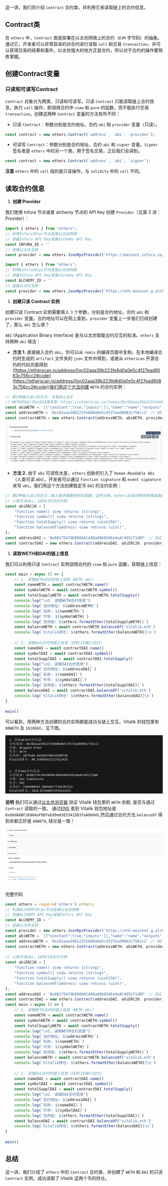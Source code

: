 
这一讲，我们将介绍 `Contract` 合约类，并利用它来读取链上的合约信息。

## **Contract类**

在 `ethers` 中，`Contract` 类是部署在以太坊网络上的合约（`EVM` 字节码）的抽象。通过它，开发者可以非常容易的对合约进行读取 `call` 和交易 `transaction`，并可以获得交易的结果和事件。以太坊强大的地方正是合约，所以对于合约的操作要熟练掌握。

## **创建****Contract****变量**

### **只读和可读写Contract**

`Contract` 对象分为两类，只读和可读写。只读 `Contract` 只能读取链上合约信息，执行 `call` 操作，即调用合约中 `view` 和 `pure` 的函数，而不能执行交易 `transaction`。创建这两种 `Contract` 变量的方法有所不同：

- 只读 `Contract`：参数分别是合约地址，合约 `abi` 和 `provider` 变量（只读）。

```javascript
const contract = new ethers.Contract(`address`, `abi`, `provider`);
```

- 可读写 `Contract`：参数分别是合约地址，合约 `abi` 和 `signer` 变量。`Signer` 签名者是 `ethers` 中的另一个类，用于签名交易，之后我们会讲到。

```javascript
const contract = new ethers.Contract(`address`, `abi`, `signer`);
```

**注意** `ethers` 中的 `call` 指的是只读操作，与 `solidity` 中的 `call` 不同。

## **读取合约信息**

1. **创建 Provider**

我们使用 Infura 节点或者 alchemy 节点的 API Key 创建 `Provider`（见第 2 讲：Provider）：

```javascript
import { ethers } from "ethers";
// 利用Infura的rpc节点连接以太坊网络
// 准备Infura API Key或者alchemy API Key
const INFURA_ID = ''
// 连接以太坊主网
const provider = new ethers.JsonRpcProvider(`https://mainnet.infura.io/v3/${INFURA_ID}`)
```

```javascript
import { ethers } from "ethers";
// 利用Infura的rpc节点连接以太坊网络
// 准备Infura API Key或者alchemy API Key
const ALCHEMY_ID = ''
// 连接以太坊主网
const provider = new ethers.JsonRpcProvider(`https://eth-mainnet.g.alchemy.com/v2/${ALCHEMY_ID}`)
```

1. **创建只读 Contract 实例**

创建只读 Contract 实例需要填入 `3` 个参数，分别是合约地址，合约 `abi` 和 `provider` 变量。合约地址可以在网上查到，`provider` 变量上一步我们已经创建了，那么 `abi` 怎么填？

`ABI` (Application Binary Interface) 是与以太坊智能合约交互的标准。`ethers` 支持两种 `abi` 填法：

- **方法 1.** 直接输入合约 `abi`。你可以从 `remix` 的编译页面中复制，在本地编译合约时生成的 `artifact` 文件夹的 `json` 文件中得到，或者从 `etherscan` 开源合约的代码页面得到([https://etherscan.io/address/0xc02aaa39b223fe8d0a0e5c4f27ead9083c756cc2#code](https://etherscan.io/address/0xc02aaa39b223fe8d0a0e5c4f27ead9083c756cc2#code))我们用这个方法创建 `WETH` 的合约实例：

```javascript
// 第1种输入abi的方式: 复制abi全文
// WETH的abi可以在这里复制：https://etherscan.io/token/0xc02aaa39b223fe8d0a0e5c4f27ead9083c756cc2#code
const abiWETH = '[{"constant":true,"inputs":[],"name":"name","outputs":[{"name":"","type":"string"}],"payable":false,"stateMutability":"view",...太长后面省略...';
const addressWETH = '0xc02aaa39b223fe8d0a0e5c4f27ead9083c756cc2' // WETH Contract
const contractWETH = new ethers.Contract(addressWETH, abiWETH, provider)
```

![](static/LM8rbLES4ofW33x1UpvcZqiWnGc.png)

- **方法 2.** 由于 `abi` 可读性太差，`ethers` 创新的引入了 `Human-Readable Abi`（人类可读 abi）。开发者可以通过 `function signature` 和 `event signature` 来写 `abi`。我们用这个方法创建稳定币 `DAI` 的合约实例：

```javascript
// 第2种输入abi的方式：输入程序需要用到的函数，逗号分隔，ethers会自动帮你转换成相应的abi
// 人类可读abi，以ERC20合约为例
const abiERC20 = [
    "function name() view returns (string)",
    "function symbol() view returns (string)",
    "function totalSupply() view returns (uint256)",
    "function balanceOf(address) view returns (uint)",
];
const addressDAI = '0x6B175474E89094C44Da98b954EedeAC495271d0F' // DAI Contract
const contractDAI = new ethers.Contract(addressDAI, abiERC20, provider)
```

1. **读取****WETH****和****DAI****的链上信息**

我们可以利用只读 `Contract` 实例调用合约的 `view` 和 `pure` 函数，获取链上信息：

```javascript
const main = async () => {
    // 1. 读取WETH合约的链上信息（WETH abi）
    const nameWETH = await contractWETH.name()
    const symbolWETH = await contractWETH.symbol()
    const totalSupplyWETH = await contractWETH.totalSupply()
    console.log("\n1. 读取WETH合约信息")
    console.log(`合约地址: ${addressWETH}`)
    console.log(`名称: ${nameWETH}`)
    console.log(`代号: ${symbolWETH}`)
    console.log(`总供给: ${ethers.formatEther(totalSupplyWETH)}`)
    const balanceWETH = await contractWETH.balanceOf('vitalik.eth')
    console.log(`Vitalik持仓: ${ethers.formatEther(balanceWETH)}\n`)

    // 2. 读取DAI合约的链上信息（IERC20接口合约）
    const nameDAI = await contractDAI.name()
    const symbolDAI = await contractDAI.symbol()
    const totalSupplDAI = await contractDAI.totalSupply()
    console.log("\n2. 读取DAI合约信息")
    console.log(`合约地址: ${addressDAI}`)
    console.log(`名称: ${nameDAI}`)
    console.log(`代号: ${symbolDAI}`)
    console.log(`总供给: ${ethers.formatEther(totalSupplDAI)}`)
    const balanceDAI = await contractDAI.balanceOf('vitalik.eth')
    console.log(`Vitalik持仓: ${ethers.formatEther(balanceDAI)}\n`)
}

main()
```

可以看到，用两种方法创建的合约实例都能成功与链上交互。Vitalik 的钱包里有 `80WETH` 及 `1818DAI`，见下图。

![](static/MtpIbmQhAosvjFx6MfPcLOcVn2f.png)

**说明** 我们可以通过<u>以太坊浏览器</u> 验证 Vitalik 钱包里的 `WETH` 余额, 是否与通过 `Contract` 读取的一致。 通过<u>ENS</u> 查到 Vitalik 钱包地址是 `0xd8dA6BF26964aF9D7eEd9e03E53415D37aA96045`,然后通过合约方法 `balanceOf` 得到余额正好是 `80WETH`, 结论是一致！

![](static/Jr7Qba3LLoEBDkxekS1cHkVjnVd.png)

完整代码

```javascript
const ethers = require('ethers').ethers;
// 利用ALCHEMY的rpc节点连接以太坊网络
// 准备ALCHEMY API Key或者Infura API Key
const ALCHEMY_ID = ''
// 连接以太坊主网
const provider = new ethers.JsonRpcProvider(`https://eth-mainnet.g.alchemy.com/v2/${ALCHEMY_ID}`)
const abiWETH = `[{"constant":true,"inputs":[],"name":"name","outputs":[{"name":"","type":"string"}],"payable":false,"stateMutability":"view","type":"function"},{"constant":false,"inputs":[{"name":"guy","type":"address"},{"name":"wad","type":"uint256"}],"name":"approve","outputs":[{"name":"","type":"bool"}],"payable":false,"stateMutability":"nonpayable","type":"function"},{"constant":true,"inputs":[],"name":"totalSupply","outputs":[{"name":"","type":"uint256"}],"payable":false,"stateMutability":"view","type":"function"},{"constant":false,"inputs":[{"name":"src","type":"address"},{"name":"dst","type":"address"},{"name":"wad","type":"uint256"}],"name":"transferFrom","outputs":[{"name":"","type":"bool"}],"payable":false,"stateMutability":"nonpayable","type":"function"},{"constant":false,"inputs":[{"name":"wad","type":"uint256"}],"name":"withdraw","outputs":[],"payable":false,"stateMutability":"nonpayable","type":"function"},{"constant":true,"inputs":[],"name":"decimals","outputs":[{"name":"","type":"uint8"}],"payable":false,"stateMutability":"view","type":"function"},{"constant":true,"inputs":[{"name":"","type":"address"}],"name":"balanceOf","outputs":[{"name":"","type":"uint256"}],"payable":false,"stateMutability":"view","type":"function"},{"constant":true,"inputs":[],"name":"symbol","outputs":[{"name":"","type":"string"}],"payable":false,"stateMutability":"view","type":"function"},{"constant":false,"inputs":[{"name":"dst","type":"address"},{"name":"wad","type":"uint256"}],"name":"transfer","outputs":[{"name":"","type":"bool"}],"payable":false,"stateMutability":"nonpayable","type":"function"},{"constant":false,"inputs":[],"name":"deposit","outputs":[],"payable":true,"stateMutability":"payable","type":"function"},{"constant":true,"inputs":[{"name":"","type":"address"},{"name":"","type":"address"}],"name":"allowance","outputs":[{"name":"","type":"uint256"}],"payable":false,"stateMutability":"view","type":"function"},{"payable":true,"stateMutability":"payable","type":"fallback"},{"anonymous":false,"inputs":[{"indexed":true,"name":"src","type":"address"},{"indexed":true,"name":"guy","type":"address"},{"indexed":false,"name":"wad","type":"uint256"}],"name":"Approval","type":"event"},{"anonymous":false,"inputs":[{"indexed":true,"name":"src","type":"address"},{"indexed":true,"name":"dst","type":"address"},{"indexed":false,"name":"wad","type":"uint256"}],"name":"Transfer","type":"event"},{"anonymous":false,"inputs":[{"indexed":true,"name":"dst","type":"address"},{"indexed":false,"name":"wad","type":"uint256"}],"name":"Deposit","type":"event"},{"anonymous":false,"inputs":[{"indexed":true,"name":"src","type":"address"},{"indexed":false,"name":"wad","type":"uint256"}],"name":"Withdrawal","type":"event"}]`;
const addressWETH = '0xc02aaa39b223fe8d0a0e5c4f27ead9083c756cc2' // WETH Contract
const contractWETH = new ethers.Contract(addressWETH, abiWETH, provider)

// 人类可读abi，以ERC20合约为例
const abiERC20 = [
    "function name() view returns (string)",
    "function symbol() view returns (string)",
    "function totalSupply() view returns (uint256)",
    "function balanceOf(address) view returns (uint)",
];
const addressDAI = '0x6B175474E89094C44Da98b954EedeAC495271d0F' // DAI Contract
const contractDAI = new ethers.Contract(addressDAI, abiERC20, provider)
const main = async () => {
    // 1. 读取WETH合约的链上信息（WETH abi）
    const nameWETH = await contractWETH.name()
    const symbolWETH = await contractWETH.symbol()
    const totalSupplyWETH = await contractWETH.totalSupply()
    console.log("\n1. 读取WETH合约信息")
    console.log(`合约地址: ${addressWETH}`)
    console.log(`名称: ${nameWETH}`)
    console.log(`代号: ${symbolWETH}`)
    console.log(`总供给: ${ethers.formatEther(totalSupplyWETH)}`)
    const balanceWETH = await contractWETH.balanceOf('vitalik.eth')
    console.log(`Vitalik持仓: ${ethers.formatEther(balanceWETH)}\n`)

    // 2. 读取DAI合约的链上信息（IERC20接口合约）
    const nameDAI = await contractDAI.name()
    const symbolDAI = await contractDAI.symbol()
    const totalSupplDAI = await contractDAI.totalSupply()
    console.log("\n2. 读取DAI合约信息")
    console.log(`合约地址: ${addressDAI}`)
    console.log(`名称: ${nameDAI}`)
    console.log(`代号: ${symbolDAI}`)
    console.log(`总供给: ${ethers.formatEther(totalSupplDAI)}`)
    const balanceDAI = await contractDAI.balanceOf('vitalik.eth')
    console.log(`Vitalik持仓: ${ethers.formatEther(balanceDAI)}\n`)
}

main()
```

## **总结**

这一讲，我们介绍了 `ethers` 中的 `Contract` 合约类，并创建了 `WETH` 和 `DAI` 的只读 `Contract` 实例，成功读取了 Vitalik 这两个币的持仓。
